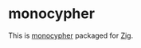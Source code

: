 # monocypher

This is [monocypher](https://monocypher.org/) packaged for [Zig](https://ziglang.org/).
